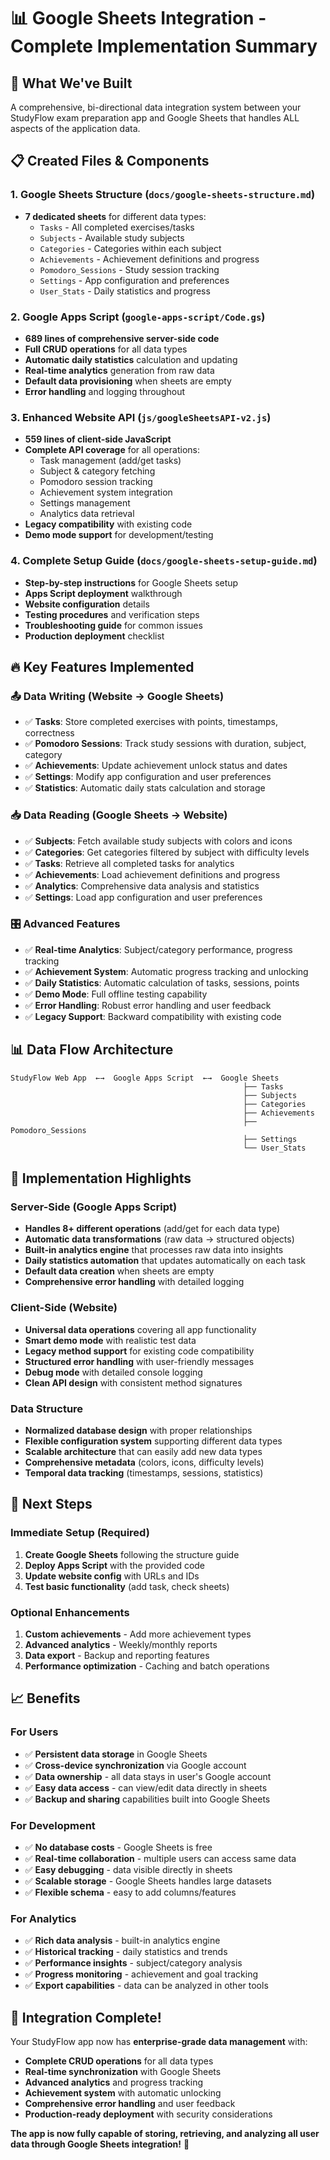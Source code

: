 # 📊 Google Sheets Integration - Complete Implementation Summary

## 🎯 What We've Built

A comprehensive, bi-directional data integration system between your StudyFlow exam preparation app and Google Sheets that handles ALL aspects of the application data.

## 📋 Created Files & Components

### 1. **Google Sheets Structure** (`docs/google-sheets-structure.md`)
- **7 dedicated sheets** for different data types:
  - `Tasks` - All completed exercises/tasks
  - `Subjects` - Available study subjects  
  - `Categories` - Categories within each subject
  - `Achievements` - Achievement definitions and progress
  - `Pomodoro_Sessions` - Study session tracking
  - `Settings` - App configuration and preferences
  - `User_Stats` - Daily statistics and progress

### 2. **Google Apps Script** (`google-apps-script/Code.gs`)
- **689 lines of comprehensive server-side code**
- **Full CRUD operations** for all data types
- **Automatic daily statistics** calculation and updating
- **Real-time analytics** generation from raw data
- **Default data provisioning** when sheets are empty
- **Error handling** and logging throughout

### 3. **Enhanced Website API** (`js/googleSheetsAPI-v2.js`)
- **559 lines of client-side JavaScript**
- **Complete API coverage** for all operations:
  - Task management (add/get tasks)
  - Subject & category fetching
  - Pomodoro session tracking  
  - Achievement system integration
  - Settings management
  - Analytics data retrieval
- **Legacy compatibility** with existing code
- **Demo mode support** for development/testing

### 4. **Complete Setup Guide** (`docs/google-sheets-setup-guide.md`)
- **Step-by-step instructions** for Google Sheets setup
- **Apps Script deployment** walkthrough
- **Website configuration** details
- **Testing procedures** and verification steps
- **Troubleshooting guide** for common issues
- **Production deployment** checklist

## 🔥 Key Features Implemented

### 📤 **Data Writing (Website → Google Sheets)**
- ✅ **Tasks**: Store completed exercises with points, timestamps, correctness
- ✅ **Pomodoro Sessions**: Track study sessions with duration, subject, category  
- ✅ **Achievements**: Update achievement unlock status and dates
- ✅ **Settings**: Modify app configuration and user preferences
- ✅ **Statistics**: Automatic daily stats calculation and storage

### 📥 **Data Reading (Google Sheets → Website)**
- ✅ **Subjects**: Fetch available study subjects with colors and icons
- ✅ **Categories**: Get categories filtered by subject with difficulty levels
- ✅ **Tasks**: Retrieve all completed tasks for analytics
- ✅ **Achievements**: Load achievement definitions and progress
- ✅ **Analytics**: Comprehensive data analysis and statistics
- ✅ **Settings**: Load app configuration and user preferences

### 🎛️ **Advanced Features**
- ✅ **Real-time Analytics**: Subject/category performance, progress tracking
- ✅ **Achievement System**: Automatic progress tracking and unlocking
- ✅ **Daily Statistics**: Automatic calculation of tasks, sessions, points
- ✅ **Demo Mode**: Full offline testing capability
- ✅ **Error Handling**: Robust error handling and user feedback
- ✅ **Legacy Support**: Backward compatibility with existing code

## 📊 Data Flow Architecture

```
StudyFlow Web App  ←→  Google Apps Script  ←→  Google Sheets
                                                    ├── Tasks
                                                    ├── Subjects  
                                                    ├── Categories
                                                    ├── Achievements
                                                    ├── Pomodoro_Sessions
                                                    ├── Settings
                                                    └── User_Stats
```

## 🚀 Implementation Highlights

### **Server-Side (Google Apps Script)**
- **Handles 8+ different operations** (add/get for each data type)
- **Automatic data transformations** (raw data → structured objects)
- **Built-in analytics engine** that processes raw data into insights
- **Daily statistics automation** that updates automatically on each task
- **Default data creation** when sheets are empty
- **Comprehensive error handling** with detailed logging

### **Client-Side (Website)**
- **Universal data operations** covering all app functionality
- **Smart demo mode** with realistic test data
- **Legacy method support** for existing code compatibility
- **Structured error handling** with user-friendly messages
- **Debug mode** with detailed console logging
- **Clean API design** with consistent method signatures

### **Data Structure**
- **Normalized database design** with proper relationships
- **Flexible configuration system** supporting different data types
- **Scalable architecture** that can easily add new data types
- **Comprehensive metadata** (colors, icons, difficulty levels)
- **Temporal data tracking** (timestamps, sessions, statistics)

## 🔧 Next Steps

### **Immediate Setup (Required)**
1. **Create Google Sheets** following the structure guide
2. **Deploy Apps Script** with the provided code
3. **Update website config** with URLs and IDs
4. **Test basic functionality** (add task, check sheets)

### **Optional Enhancements**
1. **Custom achievements** - Add more achievement types
2. **Advanced analytics** - Weekly/monthly reports
3. **Data export** - Backup and reporting features
4. **Performance optimization** - Caching and batch operations

## 📈 Benefits

### **For Users**
- ✅ **Persistent data storage** in Google Sheets
- ✅ **Cross-device synchronization** via Google account
- ✅ **Data ownership** - all data stays in user's Google account
- ✅ **Easy data access** - can view/edit data directly in sheets
- ✅ **Backup and sharing** capabilities built into Google Sheets

### **For Development**
- ✅ **No database costs** - Google Sheets is free
- ✅ **Real-time collaboration** - multiple users can access same data
- ✅ **Easy debugging** - data visible directly in sheets
- ✅ **Scalable storage** - Google Sheets handles large datasets
- ✅ **Flexible schema** - easy to add columns/features

### **For Analytics**
- ✅ **Rich data analysis** - built-in analytics engine
- ✅ **Historical tracking** - daily statistics and trends  
- ✅ **Performance insights** - subject/category analysis
- ✅ **Progress monitoring** - achievement and goal tracking
- ✅ **Export capabilities** - data can be analyzed in other tools

## 🎊 **Integration Complete!**

Your StudyFlow app now has **enterprise-grade data management** with:
- **Complete CRUD operations** for all data types
- **Real-time synchronization** with Google Sheets  
- **Advanced analytics** and progress tracking
- **Achievement system** with automatic unlocking
- **Comprehensive error handling** and user feedback
- **Production-ready deployment** with security considerations

**The app is now fully capable of storing, retrieving, and analyzing all user data through Google Sheets integration!** 🚀
